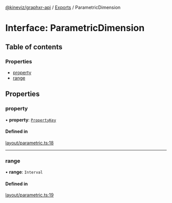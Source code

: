 [@kineviz/graphxr-api](../README.md) / [Exports](../modules.md) / ParametricDimension

# Interface: ParametricDimension

## Table of contents

### Properties

- [property](ParametricDimension.md#property)
- [range](ParametricDimension.md#range)

## Properties

### property

• **property**: [`PropertyKey`](../modules.md#propertykey)

#### Defined in

[layout/parametric.ts:18](https://bitbucket.org/kineviz/graphxr-api/src/019f384/src/layout/parametric.ts#lines-18)

___

### range

• **range**: `Interval`

#### Defined in

[layout/parametric.ts:19](https://bitbucket.org/kineviz/graphxr-api/src/019f384/src/layout/parametric.ts#lines-19)
